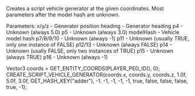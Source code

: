 Creates a script vehicle generator at the given coordinates. Most parameters after the model hash are unknown.

Parameters:
x/y/z - Generator position
heading - Generator heading
p4 - Unknown (always 5.0)
p5 - Unknown (always 3.0)
modelHash - Vehicle model hash
p7/8/9/10 - Unknown (always -1)
p11 - Unknown (usually TRUE, only one instance of FALSE)
p12/13 - Unknown (always FALSE)
p14 - Unknown (usally FALSE, only two instances of TRUE)
p15 - Unknown (always TRUE)
p16 - Unknown (always -1)

Vector3 coords = GET_ENTITY_COORDS(PLAYER_PED_ID(), 0);    CREATE_SCRIPT_VEHICLE_GENERATOR(coords.x, coords.y, coords.z, 1.0f, 5.0f, 3.0f, GET_HASH_KEY("adder"), -1. -1, -1, -1, -1, true, false, false, false, true, -1);